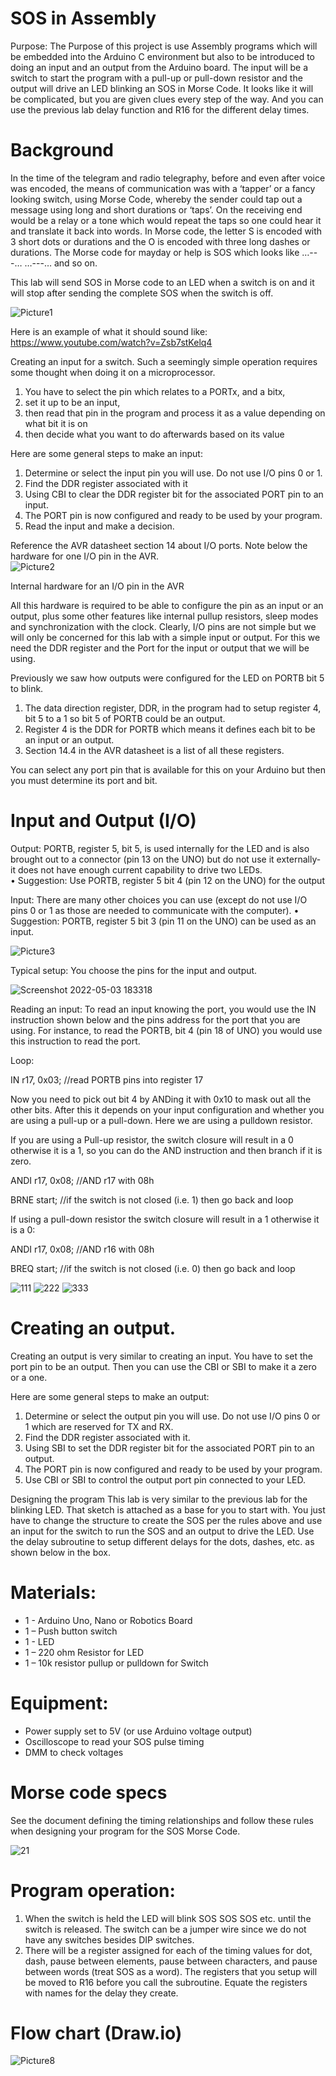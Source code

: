 # SOS in Assembly

Purpose:	The Purpose of this project is use Assembly programs which will be embedded into the Arduino C environment but also to be introduced to doing an input and an output from the Arduino board.  The input will be a switch to start the program with a pull-up or pull-down resistor and the output will drive an LED blinking an SOS in Morse Code.  It looks like it will be complicated, but you are given clues every step of the way. And you can use the previous lab delay function and R16 for the different delay times.

# Background
In the time of the telegram and radio telegraphy, before and even after voice was encoded, the means of communication was with a ‘tapper’ or a fancy looking switch, using Morse Code, whereby the sender could tap out a message using long and short durations or ‘taps’.   On the receiving end would be a relay or a tone which would repeat the taps so one could hear it and translate it back into words.  In Morse code, the letter S is encoded with 3 short dots or durations and the O is encoded with three long dashes or durations.  The Morse code for mayday or help is SOS which looks like …---…  …---… and so on.  

This lab will send SOS in Morse code to an LED when a switch is on and it will stop after sending the complete SOS when the switch is off.

![Picture1](https://user-images.githubusercontent.com/102126445/166611452-61959e7d-7a2e-40f6-9344-d6f30e59cfe7.png)

Here is an example of what it should sound like:
https://www.youtube.com/watch?v=Zsb7stKelq4

Creating an input for a switch.
Such a seemingly simple operation requires some thought when doing it on a microprocessor.  
1.	You have to select the pin which relates to a PORTx, and a bitx, 
2.	set it up to be an input, 
3.	then read that pin in the program and process it as a value depending on what bit it is on 
4.	then decide what you want to do afterwards based on its value

Here are some general steps to make an input:
1.	Determine or select the input pin you will use.   Do not use I/O pins 0 or 1.
2.	Find the DDR register associated with it
3.	Using CBI to clear the DDR register bit for the associated PORT pin to an input.
4.	The PORT pin is now configured and ready to be used by your program.
5.	Read the input and make a decision.

Reference the AVR datasheet section 14 about I/O ports.  Note below the hardware for one I/O pin in the AVR.  
![Picture2](https://user-images.githubusercontent.com/102126445/166611756-21192677-3de8-44b6-bbd2-0382e94cf992.png)

Internal hardware for an I/O pin in the AVR

All this hardware is required to be able to configure the pin as an input or an output, plus some other features like internal pullup resistors, sleep modes and synchronization with the clock.  Clearly, I/O pins are not simple but we will only be concerned for this lab with a simple input or output. For this we need the DDR register and the Port for the input or output that we will be using.

Previously we saw how outputs were configured for the LED on PORTB bit 5 to blink.  
1.	The data direction register, DDR, in the program had to setup register 4, bit 5 to a 1 so bit 5 of PORTB could be an output.  
2.	Register 4 is the DDR for PORTB which means it defines each bit to be an input or an output.  
3.	Section 14.4 in the AVR datasheet is a list of all these registers.

You can select any port pin that is available for this on your Arduino but then you must determine its port and bit.  

# Input and Output (I/O)
Output:
PORTB, register 5, bit 5, is used internally for the LED and is also brought out to a connector (pin 13 on the UNO) but do not use it externally-it does not have enough current capability to drive two LEDs.  
•	Suggestion: Use PORTB, register 5 bit 4 (pin 12 on the UNO) for the output

Input:
There are many other choices you can use (except do not use I/O pins 0 or 1 as those are needed to communicate with the computer).
•	Suggestion: PORTB, register 5 bit 3 (pin 11 on the UNO) can be used as an input.

![Picture3](https://user-images.githubusercontent.com/102126445/166611875-3ced6d4c-71ec-4656-a313-7e534eb0b007.png)

Typical setup: You choose the pins for the input and output.

![Screenshot 2022-05-03 183318](https://user-images.githubusercontent.com/102126445/166612255-bc4fb495-f873-4c83-946d-2dd4d4bfa497.png)

Reading an input:
To read an input knowing the port, you would use the IN instruction shown below and the pins address for the port that you are using.  For instance, to read the PORTB, bit 4 (pin 18 of UNO) you would use this instruction to read the port.

Loop:

IN r17, 0x03;    //read PORTB pins into register 17		

Now you need to pick out bit 4 by ANDing it with 0x10 to mask out all the other bits.  After this it depends on your input configuration and whether you are using a pull-up or a pull-down.  Here we are using a pulldown resistor.

If you are using a Pull-up resistor, the switch closure will result in a 0 otherwise it is a 1, so you can do the AND instruction and then branch if it is zero.

ANDI    r17, 0x08;     //AND r17 with 08h

BRNE   start;     //if the switch is not closed (i.e. 1) then go back and loop

If using a pull-down resistor the switch closure will result in a 1 otherwise it is a 0:

ANDI    r17, 0x08;     //AND r16 with 08h

BREQ   start;     //if the switch is not closed (i.e. 0) then go back and loop

![111](https://user-images.githubusercontent.com/102126445/170409460-ddb7ceb9-c406-48a1-baf9-7a44fd436dfc.png)
![222](https://user-images.githubusercontent.com/102126445/170409462-38daa07d-05ba-40de-8558-eff2ba177da0.png)
![333](https://user-images.githubusercontent.com/102126445/170409464-c54bde33-1e0b-4e1e-a812-5b5ab819f61a.png)

# Creating an output.
Creating an output is very similar to creating an input.  You have to set the port pin to be an output.  Then you can use the CBI or SBI to make it a zero or a one.

Here are some general steps to make an output:
1.	Determine or select the output pin you will use.  Do not use I/O pins 0 or 1 which are reserved for TX and RX.
2.	Find the DDR register associated with it.
3.	Using SBI to set the DDR register bit for the associated PORT pin to an output.
4.	The PORT pin is now configured and ready to be used by your program.
5.	Use CBI or SBI to control the output port pin connected to your LED.

Designing the program
This lab is very similar to the previous lab for the blinking LED.  That sketch is attached as a base for you to start with.  You just have to change the structure to create the SOS per the rules above and use an input for the switch to run the SOS and an output to drive the LED.  Use the delay subroutine to setup different delays for the dots, dashes, etc. as shown below in the box.

# Materials:
- 1 - Arduino Uno, Nano or Robotics Board
- 1 – Push button switch
- 1 - LED 
- 1 – 220 ohm Resistor for LED
- 1 – 10k resistor pullup or pulldown for Switch

# Equipment:
- Power supply set to 5V (or use Arduino voltage output)
- Oscilloscope to read your SOS pulse timing
- DMM to check voltages

# Morse code specs
See the document defining the timing relationships and follow these rules when designing your program for the SOS Morse Code.

![21](https://user-images.githubusercontent.com/102126445/170413192-e05e2979-4f06-44c3-a781-5fc6f94a271d.png)

# Program operation:  
1)	When the switch is held the LED will blink SOS SOS SOS etc. until the switch is released.  The switch can be a jumper wire since we do not have any switches besides DIP switches.  
2)	There will be a register assigned for each of the timing values for dot, dash, pause between elements, pause between characters, and pause between words (treat SOS as a word).  The registers that you setup will be moved to R16 before you call the subroutine.  Equate the registers with names for the delay they create.

# Flow chart (Draw.io)
![Picture8](https://user-images.githubusercontent.com/102126445/170413434-a6feb29e-a18b-4984-807a-f9a911295935.png)


